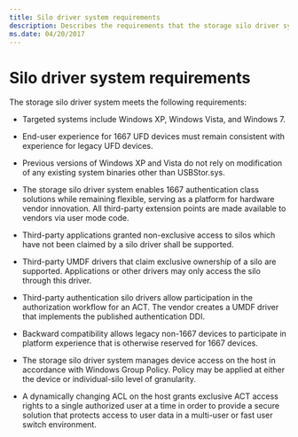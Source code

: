 ```yaml
---
title: Silo driver system requirements
description: Describes the requirements that the storage silo driver system meets
ms.date: 04/20/2017
---
```


# Silo driver system requirements

The storage silo driver system meets the following requirements:

- Targeted systems include Windows XP, Windows Vista, and Windows 7.

- End-user experience for 1667 UFD devices must remain consistent with experience for legacy UFD devices.

- Previous versions of Windows XP and Vista do not rely on modification of any existing system binaries other than USBStor.sys.

- The storage silo driver system enables 1667 authentication class solutions while remaining flexible, serving as a platform for hardware vendor innovation. All third-party extension points are made available to vendors via user mode code.

- Third-party applications granted non-exclusive access to silos which have not been claimed by a silo driver shall be supported.

- Third-party UMDF drivers that claim exclusive ownership of a silo are supported. Applications or other drivers may only access the silo through this driver.

- Third-party authentication silo drivers allow participation in the authorization workflow for an ACT. The vendor creates a UMDF driver that implements the published authentication DDI.

- Backward compatibility allows legacy non-1667 devices to participate in platform experience that is otherwise reserved for 1667 devices.

- The storage silo driver system manages device access on the host in accordance with Windows Group Policy. Policy may be applied at either the device or individual-silo level of granularity.

- A dynamically changing ACL on the host grants exclusive ACT access rights to a single authorized user at a time in order to provide a secure solution that protects access to user data in a multi-user or fast user switch environment.
